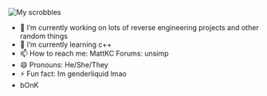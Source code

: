 ![My scrobbles](https://lastfm-recently-played.vercel.app/api?user=unsimp&count=5)
- 🔭 I’m currently working on lots of reverse engineering projects and other random things
- 🌱 I’m currently learning c++
- 📫 How to reach me: MattKC Forums: unsimp 
- 😄 Pronouns: He/She/They
- ⚡ Fun fact: Im genderliquid lmao
- bOnK



 

